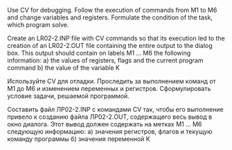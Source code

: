 Use CV for debugging. Follow the execution of commands from M1 to M6 and change variables and registers. Formulate the condition of the task, which program solve.

Create an LR02-2.INP file with CV commands so that its execution led to the creation of an LR02-2.OUT file containing the entire output to the dialog box. This output should contain on labels M1 ... M6 the following information: a) the values of registers, flags and the current program command b) the value of the variable K

Используйте CV для отладки. Проследить за выполнением команд от M1 до M6 и изменением переменных и регистров.
Сформулировать условие задачи, решаемой программой.

Составить файл ЛР02-2.INP с командами CV так, чтобы его выполнение привело к созданию файла ЛР02-2.OUT, содержащего весь вывод в окно диалога. Этот вывод должен содержать на метках M1 ... M6 следующую информацию: а) значения регистров, флагов и текущую команду программы б) значения переменной K
